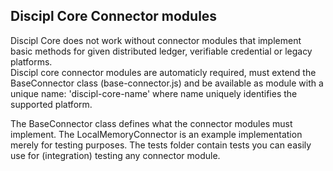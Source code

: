 ## Discipl Core Connector modules

Discipl Core does not work without connector modules that implement basic methods for given distributed ledger, verifiable credential or legacy platforms.  
Discipl core connector modules are automaticly required, must extend the BaseConnector class (base-connector.js) and be available as module with a
unique name: 'discipl-core-name' where name uniquely identifies the supported platform.

The BaseConnector class defines what the connector modules must implement. The LocalMemoryConnector is an example implementation merely for testing purposes.
The tests folder contain tests you can easily use for (integration) testing any connector module.

  
